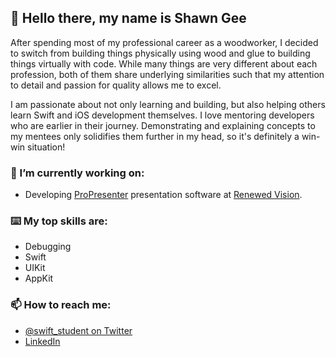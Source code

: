 ## 👋 Hello there, my name is Shawn Gee

After spending most of my professional career as a woodworker, I decided to switch from building things physically using wood and glue to building things virtually with code. While many things are very different about each profession, both of them share underlying similarities such that my attention to detail and passion for quality allows me to excel. 

I am passionate about not only learning and building, but also helping others learn Swift and iOS development themselves. I love mentoring developers who are earlier in their journey. Demonstrating and explaining concepts to my mentees only solidifies them further in my head, so it's definitely a win-win situation! 


### 🔨 I’m currently working on: 
- Developing [ProPresenter](https://renewedvision.com/propresenter/) presentation software at [Renewed Vision](https://renewedvision.com).

### ⌨️ My top skills are:
- Debugging
- Swift
- UIKit
- AppKit

### 📫 How to reach me: 
- [@swift_student on Twitter](https://twitter.com/swift_student)
- [LinkedIn](https://www.linkedin.com/in/shawngee/)

